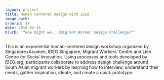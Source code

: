 ```yaml
---
layout: project
title: Human Centered Design with IDEO
image_path: 
orderid: 17
date: 2016-04-16
blurb: '“How might we...(Migrant Worker Design Challenge)“'
---
```

This is an experiential human-centered design workshop organized by Singapore+Acumen, IDEO Singapore, Migrant Workers’ Centre and Lien Centre for Social Innovation. Using processes and tools developed by IDEO.org, participants collaborate to address design challenge around South Asian migrant workers by learning how to interview, understand their needs, gather inspiration, ideate, and create a quick prototype.
<!--more-->


